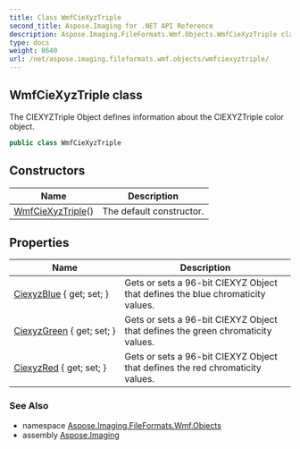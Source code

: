 ```yaml
---
title: Class WmfCieXyzTriple
second_title: Aspose.Imaging for .NET API Reference
description: Aspose.Imaging.FileFormats.Wmf.Objects.WmfCieXyzTriple class. The CIEXYZTriple Object defines information about the CIEXYZTriple color object
type: docs
weight: 8640
url: /net/aspose.imaging.fileformats.wmf.objects/wmfciexyztriple/
---
```

## WmfCieXyzTriple class

The CIEXYZTriple Object defines information about the CIEXYZTriple color object.

```csharp
public class WmfCieXyzTriple
```

## Constructors

| Name | Description |
| --- | --- |
| [WmfCieXyzTriple](wmfciexyztriple/)() | The default constructor. |

## Properties

| Name | Description |
| --- | --- |
| [CiexyzBlue](../../aspose.imaging.fileformats.wmf.objects/wmfciexyztriple/ciexyzblue/) { get; set; } | Gets or sets a 96-bit CIEXYZ Object that defines the blue chromaticity values. |
| [CiexyzGreen](../../aspose.imaging.fileformats.wmf.objects/wmfciexyztriple/ciexyzgreen/) { get; set; } | Gets or sets a 96-bit CIEXYZ Object that defines the green chromaticity values. |
| [CiexyzRed](../../aspose.imaging.fileformats.wmf.objects/wmfciexyztriple/ciexyzred/) { get; set; } | Gets or sets a 96-bit CIEXYZ Object that defines the red chromaticity values. |

### See Also

* namespace [Aspose.Imaging.FileFormats.Wmf.Objects](../../aspose.imaging.fileformats.wmf.objects/)
* assembly [Aspose.Imaging](../../)


